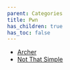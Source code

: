 ```yaml
---
parent: Categories
title: Pwn
has_children: true
has_toc: false
---
```


* [Archer](Archer.md)
* [Not That Simple](pwn/Not%20That%20Simple.md)